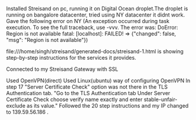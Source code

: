 Installed Streisand on pc, running it on Digital Ocean droplet.The droplet is running on bangalore datacenter, tried using NY datacenter it didnt work.
Gave the following error on NY (An exception occurred during task execution. To see the full traceback, use -vvv. The error was: DoError: Region is not available
fatal: [localhost]: FAILED! => {"changed": false, "msg": "Region is not available"})

file:///home/singh/streisand/generated-docs/streisand-1.html is showing step-by-step instructions for the services it provides.

Connected to my Streisand Gateway with SSL

Used OpenVPN(direct)
Used Linux(ubuntu) way of configuring OpenVPN
  In step 17 "Server Certificate Check" option was not there in the TLS Authentication tab.
  "Go to the TLS Authentication tab
      Under Server Certificate Check choose verify name exactly and enter stable-unfair-exclude as its value."
 Followed the 20 step instructions and my IP changed to 139.59.56.186 .

